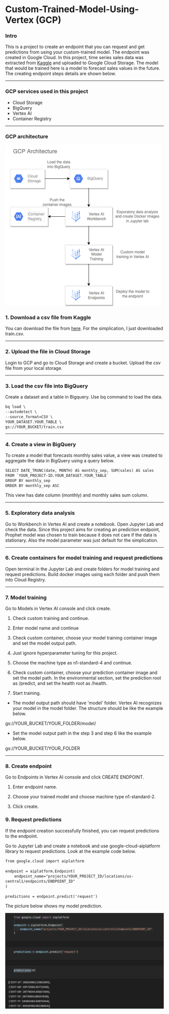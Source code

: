 # Custom-Trained-Model-Using-Vertex (GCP)

### Intro
This is a project to create an endpoint that you can request and get predictions from using your custom-trained model. The endpoint was created in Google Cloud. In this project, time series sales data was extracted from [Kaggle](https://www.kaggle.com/c/store-sales-time-series-forecasting/overview) and uploaded to Google Cloud Storage. The model that would be trained here is a model to forecast sales values in the future. The creating endpoint steps details are shown below.

---

### GCP services used in this project
- Cloud Storage
- BigQuery
- Vertex AI
- Container Registry

---

### GCP architecture

![gcp_architecture](img/gcp_architecture.png)


### 1. Download a csv file from Kaggle
You can download the file from [here](https://www.kaggle.com/c/store-sales-time-series-forecasting/overview). For the simplication, I just downloaded train.csv.

---

### 2. Upload the file in Cloud Storage
Login to GCP and go to Cloud Storage and create a bucket. Upload the csv file from your local storage.

---

### 3. Load the csv file into BigQuery
Create a dataset and a table in Bigquery. Use bq command to load the data.

```
bq load \
--autodetect \
--source_format=CSV \
YOUR_DATASET.YOUR_TABLE \
gs://YOUR_BUCKET/train.csv
```

---

### 4. Create a view in BigQuery
To create a model that forecasts monthly sales value, a view was created to aggregate the data in BigQuery using a query below. 

```
SELECT DATE_TRUNC(date, MONTH) AS monthly_sep, SUM(sales) AS sales
FROM `YOUR_PROJECT-ID.YOUR_DATASET.YOUR_TABLE`
GROUP BY monthly_sep
ORDER BY monthly_sep ASC
```

This view has date column (monthly) and monthly sales sum column.

---

### 5. Exploratory data analysis 
Go to Workbench in Vertex AI and create a notebook. Open Jupyter Lab and check the data.
Since this project aims for creating an prediction endpoint, Prophet model was chosen to train because it does not care if the data is stationary. Also the model parameter was just default for the simplication.

---

### 6. Create containers for model training and request predictions
Open terminal in the Jupyter Lab and create folders for model training and request predictions. Build docker images using each folder and push them into Cloud Registry.

---

### 7. Model training
Go to Models in Vertex AI console and click create.

1. Check custom training and continue.

2. Enter model name and continue

3. Check custom container, choose your model training container image and set the model output path.

4. Just ignore hyperparameter tuning for this project.

5. Choose the machine type as n1-standard-4 and continue.

6. Check custom container, choose your prediction container image and set the model path. In the environmental section, set the prediction root as /predict, and set the health root as /health. 

7. Start training.

* The model output path should have 'model' folder. Vertex AI recognizes your model in the model folder. The structure should be like the example below.

gs://YOUR_BUCKET/YOUR_FOLDER/model/

* Set the model output path in the step 3 and step 6 like the example below.

gs://YOUR_BUCKET/YOUR_FOLDER

---

### 8. Create endpoint
Go to Endpoints in Vertex AI console and click CREATE ENDPOINT.

1. Enter endpoint name.

2. Choose your trained model and choose machine type n1-standard-2.

3. Click create.

### 9. Request predictions
If the endpoint creation successfully finished, you can request predictions to the endpoint.

Go to Jupyter Lab and create a notebook and use google-cloud-aiplatform library to request predictions. Look at the example code below.

```
from google.cloud import aiplatform

endpoint = aiplatform.Endpoint(
    endpoint_name="projects/YOUR_PROJECT_ID/locations/us-central1/endpoints/ENDPOINT_ID"
)

predictions = endpoint.predict('request')
```

The picture below shows my model prediction.

![predictions](img/prediction.png)

